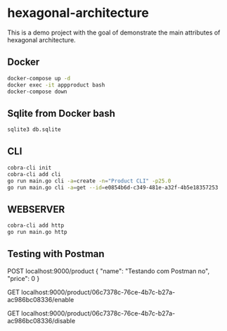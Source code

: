 # hexagonal-architecture

This is a demo project with the goal of demonstrate the main attributes of hexagonal architecture.

## Docker

```sh
docker-compose up -d
docker exec -it appproduct bash
docker-compose down
```

## Sqlite from Docker bash

```sh
sqlite3 db.sqlite
```

## CLI

```sh
cobra-cli init
cobra-cli add cli
go run main.go cli -a=create -n="Product CLI" -p25.0
go run main.go cli -a=get --id=e0854b6d-c349-481e-a32f-4b5e18357253
```

## WEBSERVER

```sh
cobra-cli add http
go run main.go http
```

## Testing with Postman

POST localhost:9000/product
{
"name": "Testando com Postman no",
"price": 0
}

GET localhost:9000/product/06c7378c-76ce-4b7c-b27a-ac986bc08336/enable

GET localhost:9000/product/06c7378c-76ce-4b7c-b27a-ac986bc08336/disable
